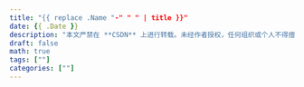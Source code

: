 ```yaml
---
title: "{{ replace .Name "-" " " | title }}"
date: {{ .Date }}
description: "本文严禁在 **CSDN** 上进行转载。未经作者授权，任何组织或个人不得擅自转载。"
draft: false
math: true
tags: [""]
categories: [""]
---
```


